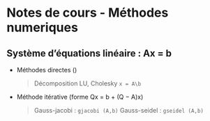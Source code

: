 # Notes de cours - Méthodes numeriques  

## Système d’équations linéaire : Ax = b
* Méthodes directes () 
    > Décomposition LU, Cholesky ` x = A\b `
    
* Méthode itérative (forme Qx = b + (Q − A)x)

    >Gauss-jacobi : `gjacobi (A,b)`
    >Gauss-seidel : `gseidel (A,b)`


